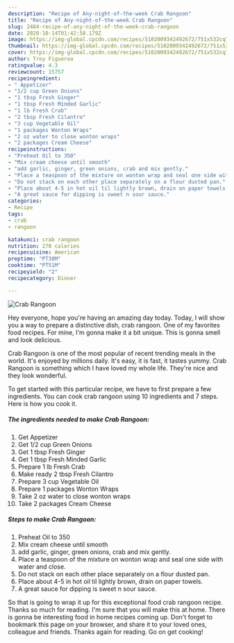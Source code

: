 ```yaml
---
description: "Recipe of Any-night-of-the-week Crab Rangoon"
title: "Recipe of Any-night-of-the-week Crab Rangoon"
slug: 2484-recipe-of-any-night-of-the-week-crab-rangoon
date: 2020-10-14T01:42:58.179Z
image: https://img-global.cpcdn.com/recipes/5102009342492672/751x532cq70/crab-rangoon-recipe-main-photo.jpg
thumbnail: https://img-global.cpcdn.com/recipes/5102009342492672/751x532cq70/crab-rangoon-recipe-main-photo.jpg
cover: https://img-global.cpcdn.com/recipes/5102009342492672/751x532cq70/crab-rangoon-recipe-main-photo.jpg
author: Troy Figueroa
ratingvalue: 4.3
reviewcount: 15757
recipeingredient:
- " Appetizer"
- "1/2 cup Green Onions"
- "1 tbsp Fresh Ginger"
- "1 tbsp Fresh Minded Garlic"
- "1 lb Fresh Crab"
- "2 tbsp Fresh Cilantro"
- "3 cup Vegetable Oil"
- "1 packages Wonton Wraps"
- "2 oz water to close wonton wraps"
- "2 packages Cream Cheese"
recipeinstructions:
- "Preheat Oil to 350"
- "Mix cream cheese until smooth"
- "add garlic, ginger, green onions, crab and mix gently."
- "Place a teaspoon of the mixture on wonton wrap and seal one side with water and close."
- "Do not stack on each other place separately on a flour dusted pan."
- "Place about 4-5 in hot oil til lightly brown, drain on paper towels."
- "A great sauce for dipping is sweet n sour sauce."
categories:
- Recipe
tags:
- crab
- rangoon

katakunci: crab rangoon 
nutrition: 270 calories
recipecuisine: American
preptime: "PT38M"
cooktime: "PT51M"
recipeyield: "2"
recipecategory: Dinner

---
```



![Crab Rangoon](https://img-global.cpcdn.com/recipes/5102009342492672/751x532cq70/crab-rangoon-recipe-main-photo.jpg)

Hey everyone, hope you're having an amazing day today. Today, I will show you a way to prepare a distinctive dish, crab rangoon. One of my favorites food recipes. For mine, I'm gonna make it a bit unique. This is gonna smell and look delicious.

Crab Rangoon is one of the most popular of recent trending meals in the world. It's enjoyed by millions daily. It's easy, it is fast, it tastes yummy. Crab Rangoon is something which I have loved my whole life. They're nice and they look wonderful.




To get started with this particular recipe, we have to first prepare a few ingredients. You can cook crab rangoon using 10 ingredients and 7 steps. Here is how you cook it.

<!--inarticleads1-->

##### The ingredients needed to make Crab Rangoon:

1. Get  Appetizer
1. Get 1/2 cup Green Onions
1. Get 1 tbsp Fresh Ginger
1. Get 1 tbsp Fresh Minded Garlic
1. Prepare 1 lb Fresh Crab
1. Make ready 2 tbsp Fresh Cilantro
1. Prepare 3 cup Vegetable Oil
1. Prepare 1 packages Wonton Wraps
1. Take 2 oz water to close wonton wraps
1. Take 2 packages Cream Cheese




<!--inarticleads2-->

##### Steps to make Crab Rangoon:

1. Preheat Oil to 350
1. Mix cream cheese until smooth
1. add garlic, ginger, green onions, crab and mix gently.
1. Place a teaspoon of the mixture on wonton wrap and seal one side with water and close.
1. Do not stack on each other place separately on a flour dusted pan.
1. Place about 4-5 in hot oil til lightly brown, drain on paper towels.
1. A great sauce for dipping is sweet n sour sauce.




So that is going to wrap it up for this exceptional food crab rangoon recipe. Thanks so much for reading. I'm sure that you will make this at home. There is gonna be interesting food in home recipes coming up. Don't forget to bookmark this page on your browser, and share it to your loved ones, colleague and friends. Thanks again for reading. Go on get cooking!
